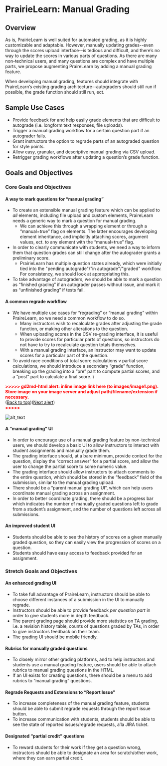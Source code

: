 # PrairieLearn: Manual Grading

## Overview

As is, PrairieLearn is well suited for automated grading, as it is highly customizable and adaptable. However, manually updating grades--even through the scores upload interface--is tedious and difficult, and there’s no way to update the scores in various parts of questions. As there are many non-technical users, and many questions are complex and have multiple parts, we propose augmenting PraireLearn by adding a manual grading feature.

When developing manual grading, features should integrate with PraireLearn’s existing grading architecture--autograders should still run if possible, the grade function should still run, ect.

## Sample Use Cases

- Provide feedback for and help easily grade elements that are difficult to autograde (i.e. longform text responses, file uploads).
- Trigger a manual grading workflow for a certain question part if an autograder fails.
- Grant instructors the option to regrade parts of an autograded question for style points.
- Allow easy, granular, and descriptive manual grading via CSV upload.
- Retrigger grading workflows after updating a question’s grade function.

## Goals and Objectives

### Core Goals and Objectives

#### **A way to mark questions for “manual grading”**

- To create an extensible manual grading feature which can be applied to _all_ elements, including file upload and custom elements, PraireLearn needs a generic way to mark a question for manual grading.
  - We can achieve this through a wrapping element or through a “manual=true” flag on elements. The latter encourages developing element inheritance, and implicitly attaching scores, argument values, ect. to any element with the “manual=true” flag.
- In order to clearly communicate with students, we need a way to inform them that question grades can still change after the autograder grants a preliminary score.
  - PrairieLearn has multiple question states already, which were initially tied into the "pending autograde"/"in autograde"/"graded" workflow. For consistency, we should look at appropriating this.
- To take advantage of autograders, we should be able to mark a question as “finished grading” if an autograder passes without issue, and mark it as “unfinished grading” if tests fail.

#### **A common regrade** **workflow**

- We have multiple use cases for “regrading” or “manual grading” within PraireLearn, so we need a common workflow to do so.
  - Many instructors wish to recalculate grades after adjusting the grade function, or making other alterations to the question.
  - When uploading scores in the CSV re-grading interface, it is useful to provide scores for particular parts of questions, so instructors do not have to try to recalculate question totals themselves.
  - With a manual grading interface, an instructor may want to update scores for a particular part of the question.
- To avoid race conditions of total score calculations v partial score calculations, we should introduce a secondary “grade” function, breaking up the grading into a “pre” part to compute partial scores, and a “post” part to calculate a final score. \

<p id="gdcalert1" ><span style="color: red; font-weight: bold">>>>>>  gd2md-html alert: inline image link here (to images/image1.png). Store image on your image server and adjust path/filename/extension if necessary. </span><br>(<a href="#">Back to top</a>)(<a href="#gdcalert2">Next alert</a>)<br><span style="color: red; font-weight: bold">>>>>> </span></p>

![alt_text](images/image1.png 'image_tooltip')

#### **A “manual grading” UI**

- In order to encourage use of a manual grading feature by non-technical users, we should develop a basic UI to allow instructors to interact with student assignments and manually grade them.
- The grading interface should, at a bare minimum, provide context for the question, display the “correct answer” for a partial score, and allow the user to change the partial score to some numeric value.
- The grading interface should allow instructors to attach comments to the entire question, which should be stored in the “feedback” field of the submission, similar to the manual grading upload.
- There should be a “parent manual grading UI”, which can help users coordinate manual grading across an assignment.
- In order to better coordinate grading, there should be a progress bar which indicates the number of manually graded questions left to grade from a student’s assignment, and the number of questions left across all submissions.

#### **An improved student UI**

- Students should be able to see the history of scores on a given manually graded question, so they can easily view the progression of scores on a question.
- Students should have easy access to feedback provided for an assignment.

### Stretch Goals and Objectives

#### **An enhanced grading UI**

- To take full advantage of PraireLearn, instructors should be able to choose different instances of a submission in the UI to manually regrade.
- Instructors should be able to provide feedback _per question part_ in order to give students more in depth feedback.
- The parent grading page should provide more statistics on TA grading, i.e. a revision history table, counts of questions graded by TAs, in order to give instructors feedback on their team.
- The grading UI should be mobile friendly.

#### **Rubrics for manually graded questions**

- To closely mirror other grading platforms, and to help instructors and students use a manual grading feature, users should be able to attach rubrics to manual grading questions in the HTML.
- If an UI exists for creating questions, there should be a menu to add rubrics to “manual grading” questions.

#### **Regrade Requests and Extensions to “Report Issue”**

- To increase completeness of the manual grading feature, students should be able to submit regrade requests through the report issue button.
- To increase communication with students, students should be able to see the state of reported issues/regrade requests, a’la JIRA ticket.

#### **Designated “partial credit” questions**

- To reward students for their work if they get a question wrong, instructors should be able to designate an area for scratch/other work, where they can earn partial credit.
